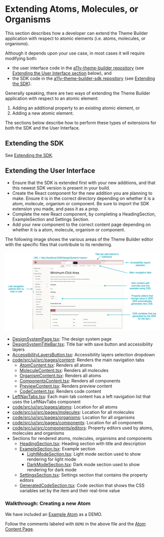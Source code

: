 # Extending Atoms, Molecules, or Organisms

This section describes how a developer can extend the Theme Builder application with respect to atomic elements (i.e. atoms, molecules, or organisms).

Although it depends upon your use case, in most cases it will require modifying both:

* the user interface code in the [a11y-theme-builder repository](https://github.com/discoverfinancial/a11y-theme-builder) (see [Extending the User Interface section](#extending-the-user-interface) below), and
* the SDK code in the [a11y-theme-builder-sdk repository](https://github.com/discoverfinancial/a11y-theme-builder-sdk) (see [Extending the SDK](#extending-the-sdk)).

Generally speaking, there are two ways of extending the Theme Builder application with respect to an atomic element:
1. Adding an additional property to an existing atomic element, or
2. Adding a new atomic element.

The sections below describe how to perform these types of extensions for both the SDK and the User Interface.

## Extending the SDK

See [Extending the SDK](https://github.com/discoverfinancial/a11y-theme-builder-sdk/blob/main/DEV-GUIDE.md#extending-the-sdk).

## Extending the User Interface

* Ensure that the SDK is extended first with your new additions, and that this newest SDK version is present in your build.
* Create the React component for the new addition you are planning to make. Ensure it is in the correct directory depending on whether it is a atom, molecule, organism or component.  Be sure to import the SDK extension you made, and pass it as a prop.
* Complete the new React component, by completing a HeadingSection, ExampleSection and Settings Section.
* Add your new component to the correct content page depending on whether it is a atom, molecule, organism or component.

The following image shows the various areas of the Theme Builder editor with the specific files that contribute to its rendering.

![theme-builder-ui](../_images/theme-builder-ui.png)

* [DesignSystemPage.tsx](https://github.com/discoverfinancial/a11y-theme-builder/blob/main/code/src/ui/src/pages/DesignSystemPage.tsx): The design system page
* [DesignSystemTitleBar.tsx](https://github.com/discoverfinancial/a11y-theme-builder/blob/main/code/src/ui/src/components/DesignSystemTitleBar.tsx): Title bar with save button and accessibility layers
* [AccessibilityLayersButton.tsx](https://github.com/discoverfinancial/a11y-theme-builder/blob/main/code/src/ui/src/components/AccessibilityLayersButton.tsx): Accessibility layers selection dropdown
* [code/src/ui/src/pages/content](https://github.com/discoverfinancial/a11y-theme-builder/tree/main/code/src/ui/src/pages/content): Renders the main navigation tabs
  * [AtomContent.tsx](https://github.com/discoverfinancial/a11y-theme-builder/blob/main/code/src/ui/src/pages/content/atoms/AtomContent.tsx): Renders all atoms
  * [MoleculeContent.tsx](https://github.com/discoverfinancial/a11y-theme-builder/blob/main/code/src/ui/src/pages/content/molecules/MoleculeContent.tsx): Renders all molecules
  * [OrganismContent.tsx](https://github.com/discoverfinancial/a11y-theme-builder/blob/main/code/src/ui/src/pages/content/organisms/OrganismContent.tsx): Renders all atoms
  * [ComponentsContent.tsx](https://github.com/discoverfinancial/a11y-theme-builder/blob/main/code/src/ui/src/pages/content/components/ComponentsContent.tsx): Renders all components
  * [PreviewContent.tsx](https://github.com/discoverfinancial/a11y-theme-builder/blob/main/code/src/ui/src/pages/content/preview/PreviewContent.tsx): Renders preview content
  * [CodeContent.tsx](https://github.com/discoverfinancial/a11y-theme-builder/blob/main/code/src/ui/src/pages/content/code/CodeContent.tsx): Renders code content
* [LeftNavTabs.tsx](https://github.com/discoverfinancial/a11y-theme-builder/blob/main/code/src/ui/src/components/LeftNavTabs.tsx): Each main tab content has a left navigation list that uses the LeftNavTabs component
* [code/src/ui/src/pages/atoms](https://github.com/discoverfinancial/a11y-theme-builder/tree/main/code/src/ui/src/pages/atoms): Location for all atoms
* [code/src/ui/src/pages/molecules](https://github.com/discoverfinancial/a11y-theme-builder/tree/main/code/src/ui/src/pages/molecules): Location for all molecules
* [code/src/ui/src/pages/organisms](https://github.com/discoverfinancial/a11y-theme-builder/tree/main/code/src/ui/src/pages/organisms): Location for all organisms
* [code/src/ui/src/pages/components](https://github.com/discoverfinancial/a11y-theme-builder/tree/main/code/src/ui/src/pages/components): Location for all components
* [code/src/ui/src/components/editors](https://github.com/discoverfinancial/a11y-theme-builder/tree/main/code/src/ui/src/components/editors): Property editors used by atoms, molecules and organisms
* Sections for rendered atoms, molecules, organisms and components
  * [HeadingSection.tsx](https://github.com/discoverfinancial/a11y-theme-builder/blob/main/code/src/ui/src/pages/content/HeadingSection.tsx): Heading section with title and description
  * [ExampleSection.tsx](https://github.com/discoverfinancial/a11y-theme-builder/blob/main/code/src/ui/src/pages/content/ExampleSection.tsx): Example section 
    * [LightModeSection.tsx](https://github.com/discoverfinancial/a11y-theme-builder/blob/main/code/src/ui/src/pages/content/LightModeSection.tsx): Light mode section used to show rendering for light mode
    * [DarkModeSection.tsx](https://github.com/discoverfinancial/a11y-theme-builder/blob/main/code/src/ui/src/pages/content/DarkModeSection.tsx): Dark mode section used to show rendering for dark mode
  * [SettingsSection.tsx](https://github.com/discoverfinancial/a11y-theme-builder/blob/main/code/src/ui/src/pages/content/SettingsSection.tsx): Settings section that contains the property editors
  * [GeneratedCodeSection.tsx](https://github.com/discoverfinancial/a11y-theme-builder/blob/main/code/src/ui/src/pages/content/GeneratedCodeSection.tsx): Code section that shows the CSS variables set by the item and their real-time value

### Walkthrough: Creating a new Atom

We have included an [Example Atom](https://github.com/discoverfinancial/a11y-theme-builder/blob/main/code/src/ui/src/pages/atoms/ExampleAtom.tsx) as a DEMO.

Follow the comments labeled with `DEMO` in the above file and the [Atom Content Page](https://github.com/discoverfinancial/a11y-theme-builder/blob/main/code/src/ui/src/pages/content/atoms/AtomContent.tsx).